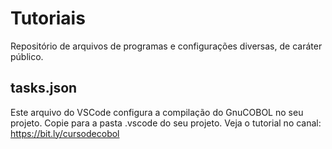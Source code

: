 # Tutoriais
Repositório de arquivos de programas e configurações diversas, de caráter público.

## tasks.json
Este arquivo do VSCode configura a compilação do GnuCOBOL no seu projeto.
Copie para a pasta .vscode do seu projeto.
Veja o tutorial no canal:  https://bit.ly/cursodecobol
